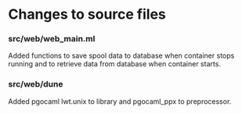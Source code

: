 # Changes to source files

### src/web/web_main.ml
Added functions to save spool data to database when container stops running and to retrieve data from database when container starts.

### src/web/dune
Added pgocaml lwt.unix to library and pgocaml_ppx to preprocessor.